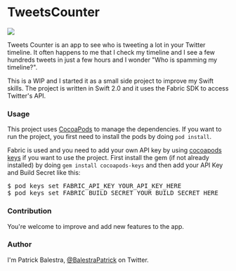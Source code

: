# TweetsCounter

![](https://travis-ci.org/BalestraPatrick/TweetsCounter.svg?branch=master)

Tweets Counter is an app to see who is tweeting a lot in your Twitter timeline. It often happens to me that I check my timeline and I see a few hundreds tweets in just a few hours and I wonder "Who is spamming my timeline?". 

This is a WIP and I started it as a small side project to improve my Swift skills. The project is written in Swift 2.0 and it uses the Fabric SDK to access Twitter's API.

### Usage
This project uses [CocoaPods](https://github.com/CocoaPods/CocoaPods/) to manage the dependencies. If you want to run the project, you first need to install the pods by doing `pod install`.

Fabric is used and you need to add your own API key by using [cocoapods keys](https://github.com/orta/cocoapods-keys) if you want to use the project. First install the gem (if not already installed) by doing `gem install cocoapods-keys` and then add your API Key and Build Secret like this:

<pre>$ pod keys set FABRIC_API_KEY YOUR_API_KEY_HERE
$ pod keys set FABRIC_BUILD_SECRET YOUR_BUILD_SECRET_HERE</pre>


### Contribution
You're welcome to improve and add new features to the app. 

### Author
I'm Patrick Balestra, [@BalestraPatrick](http://www.twitter.com/BalestraPatrick) on Twitter.
